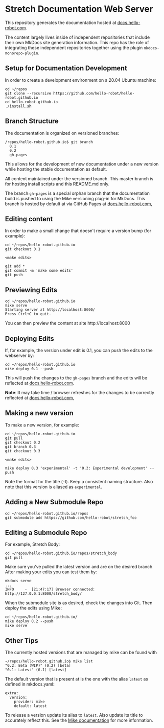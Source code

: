 # Stretch Documentation Web Server

This repository generates the documentation hosted at [docs.hello-robot.com](https://docs.hello-robot.com). 

The content largely lives inside of independent repositories that include their own MkDocs site generation information. This repo has the role of integrating these independent repositories together using the plugin `mkdocs-monorepo-plugin`.

## Setup for Documentation Development
In order to create a development environment on a 20.04 Ubuntu machine:
```
cd ~/repos
git clone --recursive https://github.com/hello-robot/hello-robot.github.io
cd hello-robot.github.io
./install.sh
```

## Branch Structure
The documentation is organized on versioned branches:
```commandline
/repos/hello-robot.github.io$ git branch
  0.1
  0.2
  gh-pages
```
This allows for the development of new documentation under a new version while hosting the stable documentation as default.

All content maintained under the versioned branch. This master branch is for hosting install scripts and this README.md only.

The branch `gh-pages` is a special orphan branch that the documentation build is pushed to using the Mike versioning plug-in for MkDocs. This branch is hosted by default at via GitHub Pages at [docs.hello-robot.com](docs.hello-robot.com),
## Editing content
In order to make a small change that doesn't require a version bump (for example):
```commandline
cd ~/repos/hello-robot.github.io
git checkout 0.1

<make edits>

git add *
git commit -m 'make some edits'
git push
```

## Previewing Edits

```commandline
cd ~/repos/hello-robot.github.io
mike serve
Starting server at http://localhost:8000/
Press Ctrl+C to quit.
```
You can then preview the content at site http://localhost:8000
## Deploying Edits
If, for example, the version under edit is 0.1, you can push the edits to the webserver by:
```commandline
cd ~/repos/hello-robot.github.io
mike deploy 0.1 --push
```
This will push the changes to the `gh-pages` branch and the edits will be reflected at [docs.hello-robot.com](docs.hello-robot.com). 

**Note**: It may take time / browser refreshes for the changes to be correctly reflected at [docs.hello-robot.com](docs.hello-robot.com),

## Making a new version
To make a new version, for example:
```commandline
cd ~/repos/hello-robot.github.io
git pull
git checkout 0.2
git branch 0.3
git checkout 0.3

<make edits>

mike deploy 0.3 'experimental' -t '0.3: Experimental development' --push
```

Note the format for the title (-t). Keep a consistent naming structure. Also note that this version is aliased as `experimental`. 
## Adding a New Submodule Repo
```commandline
cd ~/repos/hello-robot.github.io/repos
git submodule add https://github.com/hello-robot/stretch_foo
```

## Editing a Submodule Repo
For example, Stretch Body:

```commandline
cd ~/repos/hello-robot.github.io/repos/stretch_body
git pull
```
Make sure you've pulled the latest version and are on the desired branch. After making your edits you can test them by:
```commandline
mkdocs serve
...
INFO     -  [21:47:17] Browser connected: http://127.0.0.1:8000/stretch_body/
```
When the submodule site is as desired, check the changes into Git. Then deploy the edits using Mike:
```commandline
cd ~/repos/hello-robot.github.io/
mike deploy 0.2 --push
mike serve
```
## Other Tips
The currently hosted versions that are managed by mike can be found with
```commandline
~/repos/hello-robot.github.io$ mike list
"0.2: Beta (WIP)" (0.2) [beta]
"0.1: Latest" (0.1) [latest]
```
The default version that is present at is the one with the alias `latest` as defined in mkdocs.yaml:
```commandline
extra:
  version:
    provider: mike
    default: latest
```
To release a version update its alias to `latest`. Also update its title to accurately reflect this. See the [Mike documentation](https://pypi.org/project/mike/) for more information.

